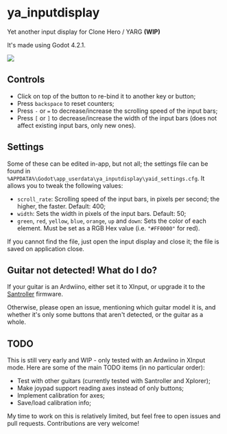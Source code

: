 # ya_inputdisplay
Yet another input display for Clone Hero / YARG **(WIP)**

It's made using Godot 4.2.1.

![](https://github.com/raphaelgoulart/ya_inputdisplay/blob/main/demo.gif)

## Controls
- Click on top of the button to re-bind it to another key or button;
- Press `backspace` to reset counters;
- Press `-` or `=` to decrease/increase the scrolling speed of the input bars;
- Press `[` or `]` to decrease/increase the width of the input bars (does not affect existing input bars, only new ones).

## Settings
Some of these can be edited in-app, but not all; the settings file can be found in `%APPDATA%\Godot\app_userdata\ya_inputdisplay\yaid_settings.cfg`. It allows you to tweak the following values:
- `scroll_rate`: Scrolling speed of the input bars, in pixels per second; the higher, the faster. Default: 400;
- `width`: Sets the width in pixels of the input bars. Default: 50;
- `green`, `red`, `yellow`, `blue`, `orange`, `up` and `down`: Sets the color of each element. Must be set as a RGB Hex value (i.e. `"#FF0000"` for red).

If you cannot find the file, just open the input display and close it; the file is saved on application close.

## Guitar not detected! What do I do?
If your guitar is an Ardwiino, either set it to XInput, or upgrade it to the [Santroller](https://github.com/Santroller/Santroller) firmware.

Otherwise, please open an issue, mentioning which guitar model it is, and whether it's only some buttons that aren't detected, or the guitar as a whole.

## TODO
This is still very early and WIP - only tested with an Ardwiino in XInput mode. Here are some of the main TODO items (in no particular order):
- Test with other guitars (currently tested with Santroller and Xplorer);
- Make joypad support reading axes instead of only buttons;
- Implement calibration for axes;
- Save/load calibration info;

My time to work on this is relatively limited, but feel free to open issues and pull requests. Contributions are very welcome!
